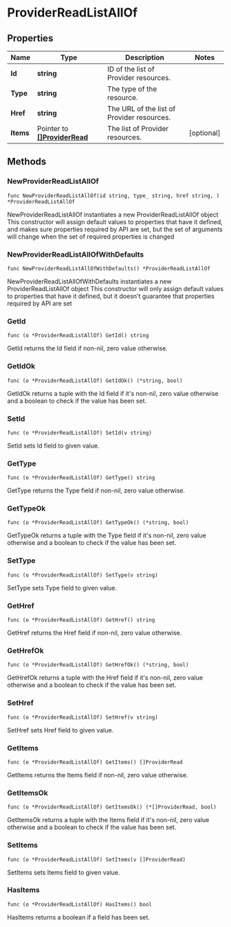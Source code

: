 # ProviderReadListAllOf

## Properties

|Name | Type | Description | Notes|
|------------ | ------------- | ------------- | -------------|
|**Id** | **string** | ID of the list of Provider resources. | |
|**Type** | **string** | The type of the resource. | |
|**Href** | **string** | The URL of the list of Provider resources. | |
|**Items** | Pointer to [**[]ProviderRead**](ProviderRead.md) | The list of Provider resources. | [optional] |

## Methods

### NewProviderReadListAllOf

`func NewProviderReadListAllOf(id string, type_ string, href string, ) *ProviderReadListAllOf`

NewProviderReadListAllOf instantiates a new ProviderReadListAllOf object
This constructor will assign default values to properties that have it defined,
and makes sure properties required by API are set, but the set of arguments
will change when the set of required properties is changed

### NewProviderReadListAllOfWithDefaults

`func NewProviderReadListAllOfWithDefaults() *ProviderReadListAllOf`

NewProviderReadListAllOfWithDefaults instantiates a new ProviderReadListAllOf object
This constructor will only assign default values to properties that have it defined,
but it doesn't guarantee that properties required by API are set

### GetId

`func (o *ProviderReadListAllOf) GetId() string`

GetId returns the Id field if non-nil, zero value otherwise.

### GetIdOk

`func (o *ProviderReadListAllOf) GetIdOk() (*string, bool)`

GetIdOk returns a tuple with the Id field if it's non-nil, zero value otherwise
and a boolean to check if the value has been set.

### SetId

`func (o *ProviderReadListAllOf) SetId(v string)`

SetId sets Id field to given value.


### GetType

`func (o *ProviderReadListAllOf) GetType() string`

GetType returns the Type field if non-nil, zero value otherwise.

### GetTypeOk

`func (o *ProviderReadListAllOf) GetTypeOk() (*string, bool)`

GetTypeOk returns a tuple with the Type field if it's non-nil, zero value otherwise
and a boolean to check if the value has been set.

### SetType

`func (o *ProviderReadListAllOf) SetType(v string)`

SetType sets Type field to given value.


### GetHref

`func (o *ProviderReadListAllOf) GetHref() string`

GetHref returns the Href field if non-nil, zero value otherwise.

### GetHrefOk

`func (o *ProviderReadListAllOf) GetHrefOk() (*string, bool)`

GetHrefOk returns a tuple with the Href field if it's non-nil, zero value otherwise
and a boolean to check if the value has been set.

### SetHref

`func (o *ProviderReadListAllOf) SetHref(v string)`

SetHref sets Href field to given value.


### GetItems

`func (o *ProviderReadListAllOf) GetItems() []ProviderRead`

GetItems returns the Items field if non-nil, zero value otherwise.

### GetItemsOk

`func (o *ProviderReadListAllOf) GetItemsOk() (*[]ProviderRead, bool)`

GetItemsOk returns a tuple with the Items field if it's non-nil, zero value otherwise
and a boolean to check if the value has been set.

### SetItems

`func (o *ProviderReadListAllOf) SetItems(v []ProviderRead)`

SetItems sets Items field to given value.

### HasItems

`func (o *ProviderReadListAllOf) HasItems() bool`

HasItems returns a boolean if a field has been set.


